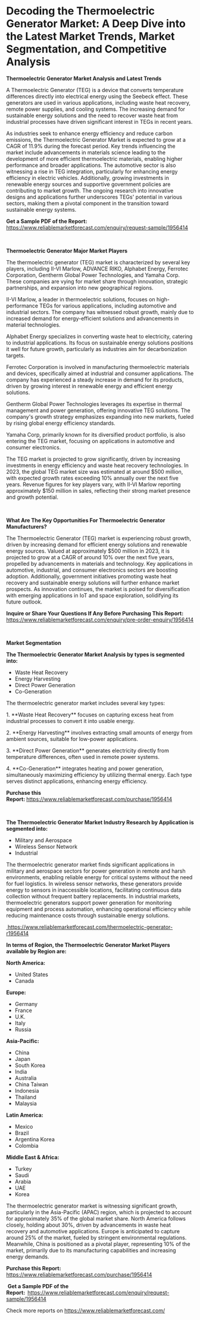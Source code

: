 <p><h1>Decoding the Thermoelectric Generator Market: A Deep Dive into the Latest Market Trends, Market Segmentation, and Competitive Analysis</h1></p><p><strong>Thermoelectric Generator Market Analysis and Latest Trends</strong></p>
<p><p>A Thermoelectric Generator (TEG) is a device that converts temperature differences directly into electrical energy using the Seebeck effect. These generators are used in various applications, including waste heat recovery, remote power supplies, and cooling systems. The increasing demand for sustainable energy solutions and the need to recover waste heat from industrial processes have driven significant interest in TEGs in recent years.</p><p>As industries seek to enhance energy efficiency and reduce carbon emissions, the Thermoelectric Generator Market is expected to grow at a CAGR of 11.9% during the forecast period. Key trends influencing the market include advancements in materials science leading to the development of more efficient thermoelectric materials, enabling higher performance and broader applications. The automotive sector is also witnessing a rise in TEG integration, particularly for enhancing energy efficiency in electric vehicles. Additionally, growing investments in renewable energy sources and supportive government policies are contributing to market growth. The ongoing research into innovative designs and applications further underscores TEGs' potential in various sectors, making them a pivotal component in the transition toward sustainable energy systems.</p></p>
<p><strong>Get a Sample PDF of the Report:&nbsp;</strong> <a href="https://www.reliablemarketforecast.com/enquiry/request-sample/1956414?utm_campaign=3310&utm_medium=2&utm_source=Github&utm_content=ia&utm_term=07042025&utm_id=thermoelectric-generator">https://www.reliablemarketforecast.com/enquiry/request-sample/1956414</a></p>
<p>&nbsp;</p>
<p><strong>Thermoelectric Generator Major Market Players</strong></p>
<p><p>The thermoelectric generator (TEG) market is characterized by several key players, including II-VI Marlow, ADVANCE RIKO, Alphabet Energy, Ferrotec Corporation, Gentherm Global Power Technologies, and Yamaha Corp. These companies are vying for market share through innovation, strategic partnerships, and expansion into new geographical regions.</p><p>II-VI Marlow, a leader in thermoelectric solutions, focuses on high-performance TEGs for various applications, including automotive and industrial sectors. The company has witnessed robust growth, mainly due to increased demand for energy-efficient solutions and advancements in material technologies. </p><p>Alphabet Energy specializes in converting waste heat to electricity, catering to industrial applications. Its focus on sustainable energy solutions positions it well for future growth, particularly as industries aim for decarbonization targets.</p><p>Ferrotec Corporation is involved in manufacturing thermoelectric materials and devices, specifically aimed at industrial and consumer applications. The company has experienced a steady increase in demand for its products, driven by growing interest in renewable energy and efficient energy solutions.</p><p>Gentherm Global Power Technologies leverages its expertise in thermal management and power generation, offering innovative TEG solutions. The company's growth strategy emphasizes expanding into new markets, fueled by rising global energy efficiency standards.</p><p>Yamaha Corp, primarily known for its diversified product portfolio, is also entering the TEG market, focusing on applications in automotive and consumer electronics.</p><p>The TEG market is projected to grow significantly, driven by increasing investments in energy efficiency and waste heat recovery technologies. In 2023, the global TEG market size was estimated at around $500 million, with expected growth rates exceeding 10% annually over the next five years. Revenue figures for key players vary, with II-VI Marlow reporting approximately $150 million in sales, reflecting their strong market presence and growth potential.</p></p>
<p>&nbsp;</p>
<p><strong>What Are The Key Opportunities For Thermoelectric Generator Manufacturers?</strong></p>
<p><p>The Thermoelectric Generator (TEG) market is experiencing robust growth, driven by increasing demand for efficient energy solutions and renewable energy sources. Valued at approximately $500 million in 2023, it is projected to grow at a CAGR of around 10% over the next five years, propelled by advancements in materials and technology. Key applications in automotive, industrial, and consumer electronics sectors are boosting adoption. Additionally, government initiatives promoting waste heat recovery and sustainable energy solutions will further enhance market prospects. As innovation continues, the market is poised for diversification with emerging applications in IoT and space exploration, solidifying its future outlook.</p></p>
<p><strong>Inquire or Share Your Questions If Any Before Purchasing This Report:</strong> <a href="https://www.reliablemarketforecast.com/enquiry/pre-order-enquiry/1956414?utm_campaign=3310&utm_medium=2&utm_source=Github&utm_content=ia&utm_term=07042025&utm_id=thermoelectric-generator">https://www.reliablemarketforecast.com/enquiry/pre-order-enquiry/1956414</a></p>
<p>&nbsp;</p>
<p><strong>Market Segmentation</strong></p>
<p><strong>The Thermoelectric Generator Market Analysis by types is segmented into:</strong></p>
<p><ul><li>Waste Heat Recovery</li><li>Energy Harvesting</li><li>Direct Power Generation</li><li>Co-Generation</li></ul></p>
<p><p>The thermoelectric generator market includes several key types: </p><p>1. **Waste Heat Recovery** focuses on capturing excess heat from industrial processes to convert it into usable energy. </p><p>2. **Energy Harvesting** involves extracting small amounts of energy from ambient sources, suitable for low-power applications. </p><p>3. **Direct Power Generation** generates electricity directly from temperature differences, often used in remote power systems. </p><p>4. **Co-Generation** integrates heating and power generation, simultaneously maximizing efficiency by utilizing thermal energy. Each type serves distinct applications, enhancing energy efficiency.</p></p>
<p><strong>Purchase this Report:&nbsp;</strong><a href="https://www.reliablemarketforecast.com/purchase/1956414?utm_campaign=3310&utm_medium=2&utm_source=Github&utm_content=ia&utm_term=07042025&utm_id=thermoelectric-generator">https://www.reliablemarketforecast.com/purchase/1956414</a></p>
<p>&nbsp;</p>
<p><strong>The Thermoelectric Generator Market Industry Research by Application is segmented into:</strong></p>
<p><ul><li>Military and Aerospace</li><li>Wireless Sensor Network</li><li>Industrial</li></ul></p>
<p><p>The thermoelectric generator market finds significant applications in military and aerospace sectors for power generation in remote and harsh environments, enabling reliable energy for critical systems without the need for fuel logistics. In wireless sensor networks, these generators provide energy to sensors in inaccessible locations, facilitating continuous data collection without frequent battery replacements. In industrial markets, thermoelectric generators support power generation for monitoring equipment and process automation, enhancing operational efficiency while reducing maintenance costs through sustainable energy solutions.</p></p>
<p><a href="https://www.reliablemarketforecast.com/thermoelectric-generator-r1956414?utm_campaign=3310&utm_medium=2&utm_source=Github&utm_content=ia&utm_term=07042025&utm_id=thermoelectric-generator">&nbsp;https://www.reliablemarketforecast.com/thermoelectric-generator-r1956414</a></p>
<p><strong>In terms of Region, the Thermoelectric Generator Market Players available by Region are:</strong></p>
<p>
    <p> <strong> North America: </strong>
        <ul>
            <li>United States</li>
            <li>Canada</li>
        </ul>
        </p> 
    <p> <strong> Europe: </strong>
        <ul>
            <li>Germany</li>
            <li>France</li>
            <li>U.K.</li>
            <li>Italy</li>
            <li>Russia</li>
        </ul>
        </p> 
    <p> <strong> Asia-Pacific: </strong>
        <ul>
            <li>China</li>
            <li>Japan</li>
            <li>South Korea</li>
            <li>India</li>
            <li>Australia</li>
            <li>China Taiwan</li>
            <li>Indonesia</li>
            <li>Thailand</li>
            <li>Malaysia</li>
        </ul>
        </p> 
    <p> <strong> Latin America: </strong>
        <ul>
            <li>Mexico</li>
            <li>Brazil</li>
            <li>Argentina Korea</li>
            <li>Colombia</li>
        </ul>
        </p> 
    <p> <strong> Middle East & Africa: </strong>
        <ul>
            <li>Turkey</li>
            <li>Saudi</li>
            <li>Arabia</li>
            <li>UAE</li>
            <li>Korea</li>
        </ul>
    </p>
    </p>
<p><p>The thermoelectric generator market is witnessing significant growth, particularly in the Asia-Pacific (APAC) region, which is projected to account for approximately 35% of the global market share. North America follows closely, holding about 30%, driven by advancements in waste heat recovery and automotive applications. Europe is anticipated to capture around 25% of the market, fueled by stringent environmental regulations. Meanwhile, China is positioned as a pivotal player, representing 10% of the market, primarily due to its manufacturing capabilities and increasing energy demands.</p></p>
<p><strong>Purchase this Report: </strong><a href="https://www.reliablemarketforecast.com/purchase/1956414?utm_campaign=3310&utm_medium=2&utm_source=Github&utm_content=ia&utm_term=07042025&utm_id=thermoelectric-generator">https://www.reliablemarketforecast.com/purchase/1956414</a></p>
<p>&nbsp;<strong>Get a Sample PDF of the Report:&nbsp;&nbsp;</strong><a href="https://www.reliablemarketforecast.com/enquiry/request-sample/1956414?utm_campaign=3310&utm_medium=2&utm_source=Github&utm_content=ia&utm_term=07042025&utm_id=thermoelectric-generator">https://www.reliablemarketforecast.com/enquiry/request-sample/1956414</a></p>
<p><strong></strong></p>
<p>Check more reports on <a href="https://www.reliablemarketforecast.com/?utm_campaign=3310&utm_medium=2&utm_source=Github&utm_content=ia&utm_term=07042025&utm_id=thermoelectric-generator">https://www.reliablemarketforecast.com/</a></p>